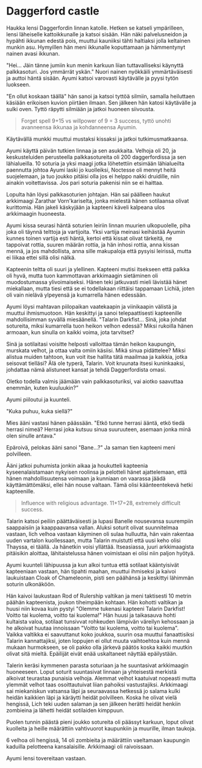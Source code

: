 
# Daggerford castle

Haukka lensi Daggerfordin linnan katolle. Hetken se katseli ympärilleen, lensi läheiselle kattoikkunalle ja katsoi sisään. Hän näki palvelusneidon ja hypähti ikkunan edestä pois, muuttui kauniiksi tähti haltiaksi jolla keltainen munkin asu. Hymyillen hän meni ikkunalle koputtamaan ja hämmentynyt nainen avasi ikkunan.

"Hei... Jäin tänne jumiin kun menin karkuun liian tuttavalliseksi käynyttä palkkasoturi. Jos ymmärrät yskän."
Nuori nainen nyökkäili ymmärtäväisesti ja auttoi häntä sisään. Ayumi katsoi varovasti käytävälle ja pyysi tytön luokseen.

"En ollut koskaan täällä" hän sanoi ja katsoi tyttöä silmiin, samalla heiluttaen käsiään erikoisen kuvion piirtäen ilmaan.
Sen jälkeen hän katosi käytävälle ja sulki oven. Tyttö räpytti silmiään ja jatkoi huoneen siivousta.
> Forget spell 9+15 vs willpower of 9 = 3 success, tyttö unohti avanneensa ikkunaa ja kohdanneensa Ayumin.

Käytävällä munkki muuttui mustaksi kissaksi ja jatkoi tutkimusmatkaansa.

Ayumi käyttä päivän tutkien linnaa ja sen asukkaita. Velhoja oli 20, ja keskusteluiden perusteella palkkasotureita oli 200 daggerfordissa ja sen lähialueilla. 10 soturia ja yksi maagi jotka löhetettiin etsimään lähialueilta paennutta johtoa Ayumi laski jo kuolleiksi, Noctesse oli mennyt heitä suojelemaan, ja tuo joukko pitäisi olla jos ei helppo nakki druidille, niin ainakin voitettavissa. Jos pari soturia pakenisi niin se ei haittaa.

Lopulta hän löysi palkkasoturien johtajan. Hän sai päälleen haukut arkkimaagi Zarathar Vorn'kariselta, jonka mielestä hänen sotilaansa olivat kurittomia. Hän jakeli käskyjään ja kapteeni käveli kalpeana ulos arkkimaagin huoneesta.

Ayumi kissa seurasi häntä soturien leiriin linnan muurien ulkopuolelle, piha joka oli täynnä telttoja ja vartijoita.
Yksi vartija meinasi keihästää Ayumin kunnes toinen vartija esti häntä, kertoi että kissat olivat tärkeitä, ne tappoivat rottia, suuren määrän rottia, ja hän inhosi rottia, anna kissan mennä, ja jos mahdollista, anna sille makupaloja että pysyisi leirissä, mutta ei liikaa ettei sillä olisi nälkä.

Kapteenin teltta oli suuri ja ylellinen. Kapteeni mutisi itsekseen että palkka oli hyvä, mutta tuon kammottavan arkkimaagin sietäminen oli muodostumassa ylivoimaiseksi. Hänen teki jatkuvasti mieli lävistää hänet miekallaan, mutta tiesi että se ei todellakaan riittäisi tappamaan Lichiä, joten oli vain nielävä ylpeyensä ja kumarrella hänen edessään.

Ayumi löysi mahtavan piilopaikan vaatekaapin ja viinikaapin välistä ja muuttui ihmismuotoon.
Hän keskittyi ja sanoi telepaattisesti kapteenille mahdollisimman syvällä miesäänellä.
"Talarin Darkfist… Sinä, joka johdat sotureita, miksi kumarrella tuon heikon velhon edessä? Miksi rukoilla hänen armoaan, kun sinulla on kaikki voima, jota tarvitset? 

Sinä ja sotilaitasi voisitte helposti valloittaa tämän heikon kaupungin, murskata velhot, ja ottaa valta omiin käsiisi. Mikä sinua pidättelee? Miksi alistua muiden tahtoon, kun voit itse hallita tätä maailmaa ja kaikkia, jotka seisovat tielläsi? Älä ole typerä, Talarin. Voit kruunata itsesi kuninkaaksi, johdattaa nämä alistuneet kansat ja tehdä Daggerfordista omasi. 

Oletko todella valmis jäämään vain palkkasoturiksi, vai aiotko saavuttaa enemmän, kuten kuuluukin?”

Ayumi piiloutui ja kuunteli.

"Kuka puhuu, kuka siellä?"

Mies ääni vastasi hänen päässään. "Etkö tunne herrasi ääntä, etkö tiedä herrasi nimeä? Herrasi joka kutsuu sinua suuruuteen, asemaan jonka minä olen sinulle antava."

Epäroivä, pelokas ääni sanoi "Bane...?" Ja saman tien kapteeni meni polvilleen.

Ääni jatkoi puhumista jonkin aikaa ja houkutteli kapteenia kyseenalaistamaan nykyisen roolinsa ja pelotteli hänet ajattelemaan, että hänen mahdollisuutensa voimaan ja kunniaan on vaarassa jäädä käyttämättömäksi, ellei hän nouse valtaan. Tämä olisi käänteentekevä hetki kapteenille.
> Influence with religious advantage. 11+17=28, extremely difficult success.

Talarin katsoi peiliin päättäväisesti ja lupasi Banelle nousevansa suurempiin saappaisiin ja kaappaavansa vallan.
Aluksi soturit olivat suunnitelmaa vastaan, lich velhoa vastaan käyminen oli sulaa hulluutta, hän vain rakentaa uuden vartalon kuollessaan, mutta Talarin muistutti että uusi keho olisi Thayssa, ei täällä. Ja hänetkin voisi yllättää. Itseasiassa, juuri arkkimaagista pitäisikin aloittaa, lähitaistelussa hänen voimistaan ei olisi niin paljon hyötyä.

Ayumi kuunteli lähipuussa ja kun alkoi tuntua että sotilaat kääntyisivät kapteeniaan vastaan, hän tipahti maahan, muuttui ihmiseksi ja kaivoi laukuistaan Cloak of Chameleonin, pisti sen päähänsä ja keskittyi lähimmän soturin ulkonäköön.

Hän kaivoi laukustaan Rod of Rulership valtikan ja meni taktisesti 10 metrin päähän kapteenista, joukon tiheimpään kohtaan. Hän kohotti valtikan ja huusi niin kovaa kuin pystyi "Olemme tukenasi kapteeni Talarin Darkfist! Voitto tai kuolema, voitto tai kuolema!" Hän huusi ja taikasauva hohti kultaista valoa, sotilaat tunsivvat rohkeuden lämpivän väreilyn kehossaan ja he alkoivat huutaa innoissaan "Voitto tai kuolema, voitto tai kuolema".
Vaikka valtikka ei saavuttanut koko joukkoa, suurin osa muuttui fanaattisiksi Talarin kannattajiksi, joten loppujen ei ollut muuta vaihtoehtoa kuin mennä mukaan hurmokseen, se oli pakko olla järkevä päätös koska kaikki muutkin olivat sitä mieltä. Epäilijät eivät enää uskaltaneet näyttää epäilystään.

Talerin keräsi kymmenen parasta soturiaan ja he suuntasivat arkkimaagin huoneeseen. Loput soturit suuntasivat linnaan ja yhteisestä merkistä alkoivat teurastaa punaisia velhoja. Alemmat velhot kaatuivat nopeasti mutta ylemmät velhot taas osoittautuivat liian pahoiksi vastustajiksi. Arkkimaagi sai miekaniskun vatsansa läpi ja seuraavassa hetkessä jo salama kulki heidän kaikkien läpi ja käräytti heidät polvilleen. Koska he olivat vielä hengissä, Lich teki uuden salaman ja sen jälkeen herätti heidät henkiin zombieina ja lähetti heidät sotilaiden kimppuun.

Puolen tunnin päästä pieni joukko sotureita oli päässyt karkuun, loput olivat kuolleita ja heille määrättiin vahtivuorot kaupunkiin ja muurille, ilman taukoja.

6 velhoa oli hengissä, 14 oli zombieita ja määrättiin vaeltamaan kaupungin kaduilla pelotteena kansalaisille.
Arkkimaagi oli raivoissaan.

Ayumi lensi tovereitaan vastaan.